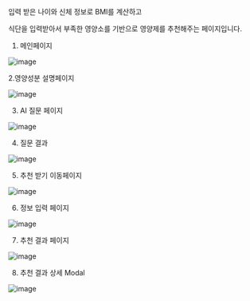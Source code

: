 
입력 받은 나이와 신체 정보로 BMI를 계산하고

식단을 입력받아서 부족한 영양소를 기반으로 영양제를 추천해주는 페이지입니다.

1. 메인페이지
   
![image](https://github.com/AgentHyun/Nutriguide/assets/127171470/8a1d0fa9-dcde-4812-b57f-0f44ee85bf9d)

2.영양성분 설명페이지

![image](https://github.com/AgentHyun/Nutriguide/assets/127171470/b2e2e9c4-8b4a-4a02-b6c3-66c617a742cc)

3. AI 질문 페이지

![image](https://github.com/AgentHyun/Nutriguide/assets/127171470/23c34572-6bb3-456f-a0ca-156e0b94a8af)

4. 질문 결과

![image](https://github.com/AgentHyun/Nutriguide/assets/127171470/bee5845a-23f3-451c-b815-9b8525810e85)

5.  추천 받기 이동페이지

![image](https://github.com/AgentHyun/Nutriguide/assets/127171470/60005ee2-cc47-4338-bb94-3620357082e3)

6.  정보 입력 페이지

![image](https://github.com/AgentHyun/Nutriguide/assets/127171470/f9896c56-1392-4cdf-897f-99c039fb6b76)

7. 추천 결과 페이지

![image](https://github.com/AgentHyun/Nutriguide/assets/127171470/275efded-cf48-4308-b26c-a596b1f1a89c)

8.  추천 결과 상세 Modal

![image](https://github.com/AgentHyun/Nutriguide/assets/127171470/44df2299-eade-4ed0-9903-01fae728fe84)

